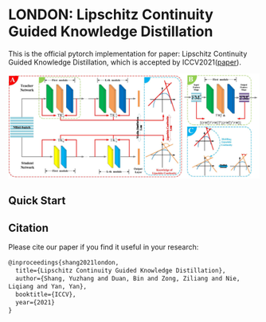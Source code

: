 # LONDON: Lipschitz Continuity Guided Knowledge Distillation
This is the official pytorch implementation for paper: Lipschitz Continuity Guided Knowledge Distillation, which is accepted by ICCV2021([paper](https://arxiv.org/abs/2108.12905)).    

<img src="pipeline.jpg" width="800">

## Quick Start

## Citation
Please cite our paper if you find it useful in your research:

```
@inproceedings{shang2021london,    
  title={Lipschitz Continuity Guided Knowledge Distillation},    
  author={Shang, Yuzhang and Duan, Bin and Zong, Ziliang and Nie, Liqiang and Yan, Yan},    
  booktitle={ICCV},    
  year={2021}    
}
```
